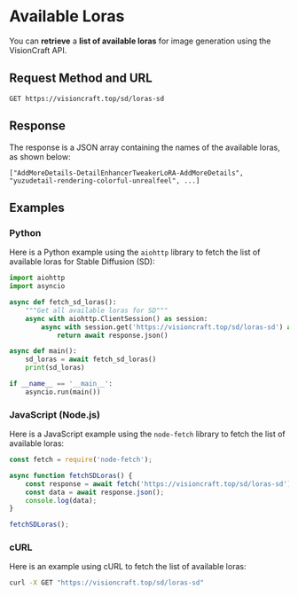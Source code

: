 # Available Loras

You can **retrieve** a **list of available loras** for image generation using the VisionCraft API.

## Request Method and URL

```
GET https://visioncraft.top/sd/loras-sd
```

## Response

The response is a JSON array containing the names of the available loras, as shown below:

```
["AddMoreDetails-DetailEnhancerTweakerLoRA-AddMoreDetails", "yuzudetail-rendering-colorful-unrealfeel", ...]
```

## Examples

### Python

Here is a Python example using the `aiohttp` library to fetch the list of available loras for Stable Diffusion (SD):

```python
import aiohttp
import asyncio

async def fetch_sd_loras():
    """Get all available loras for SD"""
    async with aiohttp.ClientSession() as session:
        async with session.get('https://visioncraft.top/sd/loras-sd') as response:
            return await response.json()

async def main():
    sd_loras = await fetch_sd_loras()
    print(sd_loras)

if __name__ == '__main__':
    asyncio.run(main())
```

### JavaScript (Node.js)

Here is a JavaScript example using the `node-fetch` library to fetch the list of available loras:

```javascript
const fetch = require('node-fetch');

async function fetchSDLoras() {
    const response = await fetch('https://visioncraft.top/sd/loras-sd');
    const data = await response.json();
    console.log(data);
}

fetchSDLoras();
```

### cURL

Here is an example using cURL to fetch the list of available loras:

```sh
curl -X GET "https://visioncraft.top/sd/loras-sd"
```
